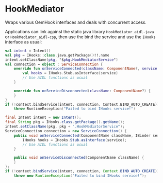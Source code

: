 # HookMediator

Wraps various OemHook interfaces and deals with concurrent access.

Applications can link against the static java library `HookMediator_aidl-java` or `HookMediator_aidl-cpp`, then use the bind the service and use the `IHooks` interface as usual:

```kotlin
val intent = Intent()
val pkg = IHooks::class.java.getPackage()!!.name
intent.setClassName(pkg, "$pkg.HookMediatorService")
val connection = object : ServiceConnection {
    override fun onServiceConnected(className: ComponentName?, service: IBinder?) {
        val hooks = IHooks.Stub.asInterface(service)
        // Use AIDL functions as usual
    }

    override fun onServiceDisconnected(className: ComponentName?) {
    }
}
if (!context.bindService(intent, connection, Context.BIND_AUTO_CREATE))
    throw RuntimeException("Failed to bind IHooks service!")
```

```java
final Intent intent = new Intent();
final String pkg = IHooks.class.getPackage().getName();
intent.setClassName(pkg, pkg + ".HookMediatorService");
ServiceConnection connection = new ServiceConnection() {
    public void onServiceConnected(ComponentName className, IBinder service) {
        IHooks hooks = IHooks.Stub.asInterface(service);
        // Use AIDL functions as usual
    }

    public void onServiceDisconnected(ComponentName className) {
    }
};
if (!context.bindService(intent, connection, Context.BIND_AUTO_CREATE))
    throw new RuntimeException("Failed to bind IHooks service!");
```
